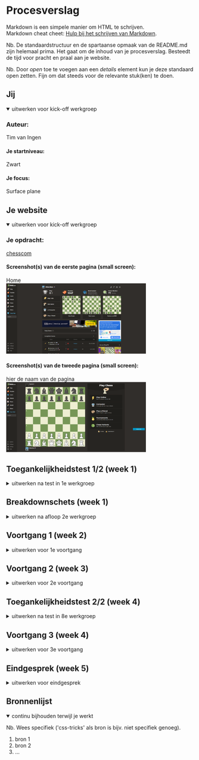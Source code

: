 # Procesverslag

Markdown is een simpele manier om HTML te schrijven.  
Markdown cheat cheet: [Hulp bij het schrijven van Markdown](https://github.com/adam-p/markdown-here/wiki/Markdown-Cheatsheet).

Nb. De standaardstructuur en de spartaanse opmaak van de README.md zijn helemaal prima. Het gaat om de inhoud van je procesverslag. Besteedt de tijd voor pracht en praal aan je website.

Nb. Door _open_ toe te voegen aan een _details_ element kun je deze standaard open zetten. Fijn om dat steeds voor de relevante stuk(ken) te doen.

## Jij

<details open>
  <summary>uitwerken voor kick-off werkgroep</summary>

### Auteur:

Tim van Ingen

#### Je startniveau:

Zwart

#### Je focus:

Surface plane

</details>

## Je website

<details open>
  <summary>uitwerken voor kick-off werkgroep</summary>

### Je opdracht:

[chesscom](https://www.chess.com/home)

#### Screenshot(s) van de eerste pagina (small screen):

Home  
 <img src="./readme-images/Chesscom_home.png" width="375px" alt="homepage van chess.com">

#### Screenshot(s) van de tweede pagina (small screen):

hier de naam van de pagina  
 <img src="./readme-images/Chesscom_play.png" width="375px" alt="play pagina van chess.com">

</details>

## Toegankelijkheidstest 1/2 (week 1)

<details>
  <summary>uitwerken na test in 1e werkgroep</summary>

### Bevindingen

DIABETIS EN WAZIG

Grijze tekst is niet te lezen.
Hover is duidelijk.
Daily games titels niet te lezen.
Game informatie (friend & vs 0/0/0) niet te lezen.
Tekst bij popup is vaag.
Hover kan duidelijker.
Chessbord verschil is niet duidelijk loper en pion & wit tegel en pion.
Parkinsons is goed te navigeren.

KLEURENBLIND

Wel duidelijk grijswaardes.
Duidelijkere play knop.
(gewoon duidelijk)
Hover kan duidelijker als hij oplicht (hij wordt nu donkerder).
Hover over pion.

TOETSENBORD

Pionnen zijn niet goed te bewegen met toetsenbord.
De rest van de wereld.
Muis werkt ideaal.
Knoppen kunnen misschien iets beter (groter).

SCREENREADER

je kan niet het spel spelen.
Geen 'naar main content' knop.
Headings zijn een beetje raar.

#### Screenreader

Er was geen 'main content' knop. Het navigeren van headings werkte ook niet altijd en deze was niet echt goed werkend voor de hele pagina. Hij ging bijvoorbeeld alleen door de artikelen heen i.p.v. de hele pagina.

Main content knop toevoegen is vrij makkelijk. Verder moet er beter gebruik gemaakt worden van verschillende heading elementen.

#### Muis en Toetsenbord & Motoriek (shocks, elastiekjes)

De knoppen waren soms een beetje klein om consistent op te kunnen klikken. Verder was de site prima te navigeren. Op de gamepagina waren de pionnen niet echt te bewegen zonder muis, maar dat is buiten de scope van dit project.

<img src="./readme-images/knoppenbeter.png" width="375px" alt="slecht te lezen tekst">

Dit zou opgelost kunnen worden door de knoppen groter te maken of om padding toe te voegen.

#### Visueel (brillen, contrast, kleurenblind, dark/light).

Er zijn een aantal titels en teksten die niet goed te lezen zijn omdat de grijswaardes onvoldoende contrast hebben (grotendeels als het gaat om mensen met een visuele beperking). Verder is de pion over een wit scherm niet heel goed te zien. Tot slot kan de hover iets duidelijker zijn.

<img src="./readme-images/nietlezen.png" width="375px" alt="slecht te lezen tekst">

<img src="./readme-images/hoveroverpion.png" width="375px" alt="slecht te zien pion">

De tekst zou verbeterd kunnen worden door een andere kleur toe te voegen of door het contrast te verhogen met witte(re) tekst.
Verder zou er een hoog contrast optie kunnen komen bij het schaakbord die er voor zou zorgen dat het verschil tussen de pion en achtergrond duidelijker wordt. Denk aan andere kleuren of een dikkere outline.

Er staat play als tekst, wat sommige mensen op zouden kunnen vatten als 'de' play knop. Verder is het niet extreem duidelijk wanneer de knoppen gehovert worden.

<img src="./readme-images/playknop.png" width="375px" alt="play knop">

<img src="./readme-images/donkerder.png" width="375px" alt="hover state van knop">

Play veranderen naar trofeeen of een soortgelijk woord. Ook kan de hover misschien inverted worden (wat zwart is wit maken en andersom ook)

</details>

## Breakdownschets (week 1)

<details>
  <summary>uitwerken na afloop 2e werkgroep</summary>

### de hele pagina:

  <img src="readme-images/breakdown.png" width="600px" alt="breakdown van de hele pagina">

</details>

## Voortgang 1 (week 2)

<details>
  <summary>uitwerken voor 1e voortgang</summary>

### Stand van zaken

hier dit ging goed & dit was lastig (neem ook screenshots op van delen van je website en code)

### Agenda voor meeting

samen met je groepje opstellen

Julia

1. Hoe kan ik gebruikers door een carousel laten slippen d.m.v. Buttons (of in iedergeval met behulp van een klikbaar element)?
2. Hoe kan ik m’n hamburger menu full-screen tonen? (Via JS een class toevoegen of anders?)
3. Met 3 css style sheets; kan ik de variabele kleuren in 1 sheet zetten en die dan in de andere twee sheets gebruiken?

Tim

4. Hoe kan ik een functioneel schaakbord maken.
5. Hoe zorg ik ervoor dat mijn elements. Responsive blijven.
6. Hoe geef ik de gebruiker een lightmode optie.

Kim

1. Ik wilde sowieso weten hoe de animatie bij een hamburger menu werkt.
2. Hoe je een hamburger menu codeert.

### Verslag van meeting

hier na afloop snel de uitkomsten van de meeting vastleggen

- punt 1
- punt 2
- nog een punt
- ...

</details>

## Voortgang 2 (week 3)

<details>
  <summary>uitwerken voor 2e voortgang</summary>

### Stand van zaken

hier dit ging goed & dit was lastig (neem ook screenshots op van delen van je website en code)

### Agenda voor meeting

samen met je groepje opstellen

| student 1      | student 2          | student 3    | student 4        |
| -------------- | ------------------ | ------------ | ---------------- |
| dit bespreken  | en dit             | en ik dit    | en dan ik dat    |
| en dat ook nog | dit als er tijd is | nog een punt | dit wil ik zeker |
| ...            | ...                | ...          | ...              |

### Verslag van meeting

hier na afloop snel de uitkomsten van de meeting vastleggen

- punt 1
- punt 2
- nog een punt
- ...

</details>

## Toegankelijkheidstest 2/2 (week 4)

<details>
  <summary>uitwerken na test in 8e werkgroep</summary>

### Bevindingen

Lijst met je bevindingen die in de test naar voren kwamen (geef ook aan wat er verbeterd is):

#### Screenreader

Hier korte omschrijving (met indien nodig afbeeldingen)

Hier een omschrijving van hoe het opgelost kan worden (met indien nodig afbeeldingen)

#### Muis en Toetsenbord

Hier korte omschrijving (met indien nodig afbeeldingen)

Hier een omschrijving van hoe het opgelost kan worden (met indien nodig afbeeldingen)

#### Motoriek (shocks, elastiekjes)

Hier korte omschrijving (met indien nodig afbeeldingen)

Hier een omschrijving van hoe het opgelost kan worden (met indien nodig afbeeldingen)

#### Visueel (brillen, contrast, kleurenblind, dark/light).

Hier korte omschrijving (met indien nodig afbeeldingen)

Hier een omschrijving van hoe het opgelost kan worden (met indien nodig afbeeldingen)

</details>

## Voortgang 3 (week 4)

<details>
  <summary>uitwerken voor 3e voortgang</summary>

### Stand van zaken

hier dit ging goed & dit was lastig (neem ook screenshots op van delen van je website en code)

### Agenda voor meeting

samen met je groepje opstellen

| student 1      | student 2          | student 3    | student 4        |
| -------------- | ------------------ | ------------ | ---------------- |
| dit bespreken  | en dit             | en ik dit    | en dan ik dat    |
| en dat ook nog | dit als er tijd is | nog een punt | dit wil ik zeker |
| ...            | ...                | ...          | ...              |

### Verslag van meeting

hier na afloop snel de uitkomsten van de meeting vastleggen

- punt 1
- punt 2
- nog een punt
- ...

</details>

## Eindgesprek (week 5)

<details>
  <summary>uitwerken voor eindgesprek</summary>

### Je uitkomst - karakteristiek screenshots:

  <img src="readme-images/dummy-plaatje.jpg" width="375px" alt="uitomst opdracht 1">

### Dit ging goed/Heb ik geleerd:

Korte omschrijving met plaatjes

  <img src="readme-images/dummy-plaatje.jpg" width="375px" alt="top">

### Dit was lastig/Is niet gelukt:

Korte omschrijving met plaatjes

  <img src="readme-images/dummy-plaatje.jpg" width="375px" alt="bummer">
</details>

## Bronnenlijst

<details open>
  <summary>continu bijhouden terwijl je werkt</summary>

Nb. Wees specifiek ('css-tricks' als bron is bijv. niet specifiek genoeg).

1. bron 1
2. bron 2
3. ...

</details>

